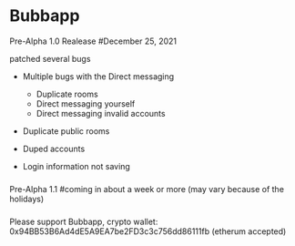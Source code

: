 # Bubbapp

Pre-Alpha 1.0 Realease #December 25, 2021

patched several bugs
- Multiple bugs with the Direct messaging
  - Duplicate rooms
  - Direct messaging yourself
  - Direct messaging invalid accounts
  
- Duplicate public rooms
- Duped accounts
- Login information not saving
###
Pre-Alpha 1.1 #coming in about a week or more (may vary because of the holidays)
###
Please support Bubbapp, crypto wallet: 0x94BB53B6Ad4dE5A9EA7be2FD3c3c756dd86111fb (etherum accepted)
